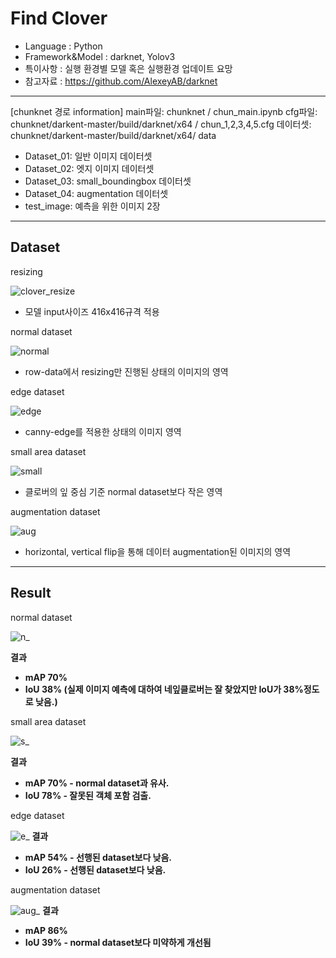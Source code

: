 # Find Clover
- Language : Python
- Framework&Model : darknet, Yolov3
- 특이사항 : 실행 환경별 모델 혹은 실행환경 업데이트 요망
- 참고자료 : https://github.com/AlexeyAB/darknet
---
[chunknet 경로 information]
main파일: chunknet / chun_main.ipynb
cfg파일: chunknet/darkent-master/build/darknet/x64 / chun_1,2,3,4,5.cfg
데이터셋: chunknet/darkent-master/build/darknet/x64/ data
- Dataset_01: 일반 이미지 데이터셋
- Dataset_02: 엣지 이미지 데이터셋
- Dataset_03: small_boundingbox 데이터셋
- Dataset_04: augmentation 데이터셋
- test_image: 예측을 위한 이미지 2장
---
## Dataset
resizing


![clover_resize](https://github.com/125bn3cowpFDC/Clover/assets/170291905/cd2b9c36-6dce-4fd0-a294-7328d69eeca9)

- 모델 input사이즈 416x416규격 적용

normal dataset


![normal](https://github.com/125bn3cowpFDC/Clover/assets/170291905/a59ea8f0-379d-4e13-80cd-90141517d820)


- row-data에서 resizing만 진행된 상태의 이미지의 영역

edge dataset


![edge](https://github.com/125bn3cowpFDC/Clover/assets/170291905/b48c2626-2bf7-4e43-9bb3-37b7e9029542)
- canny-edge를 적용한 상태의 이미지 영역

small area dataset


![small](https://github.com/125bn3cowpFDC/Clover/assets/170291905/d0d2474e-3e04-4d87-89f5-7d1944d4983d)

- 클로버의 잎 중심 기준 normal dataset보다 작은 영역

augmentation dataset


![aug](https://github.com/125bn3cowpFDC/Clover/assets/170291905/66a4f002-cdc9-47e1-858d-4e968b2d79f8)
- horizontal, vertical flip을 통해 데이터 augmentation된 이미지의 영역
---
## Result
normal dataset


![n_](https://github.com/125bn3cowpFDC/Clover/assets/170291905/7e5b56bd-b3ff-45d4-ac8d-fc5abbd6229b)


**결과**

- **mAP 70%**
- **IoU 38% (실제 이미지 예측에 대하여 네잎클로버는 잘 찾았지만 IoU가 38%정도로 낮음.)**


small area dataset


![s_](https://github.com/125bn3cowpFDC/Clover/assets/170291905/1e0e5c4e-6209-4e60-ac72-03c7dc59cbfc)


**결과**

- **mAP 70% - normal dataset과 유사.**
- **IoU 78% - 잘못된 객체 포함 검출.**

edge dataset


![e_](https://github.com/125bn3cowpFDC/Clover/assets/170291905/26304f98-2e31-4a7b-a3a3-f95caf75f5a2)
**결과**

- **mAP 54% - 선행된 dataset보다 낮음.**
- **IoU 26% - 선행된 dataset보다 낮음.**

augmentation dataset


![aug_](https://github.com/125bn3cowpFDC/Clover/assets/170291905/e995483d-d6d0-4368-b0d7-b1928f6b6121)
**결과**

- **mAP 86%**
- **IoU 39% - normal dataset보다 미약하게 개선됨**
